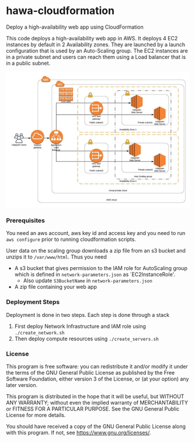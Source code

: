 # hawa-cloudformation
Deploy a high-availability web app using CloudFormation

This code deploys a high-availability web app in AWS. It deploys 4 EC2 instances by default in 2 Availability zones. They are launched by a launch configuration that is used by an Auto-Scaling group. The EC2 instances are in a private subnet and users can reach them using a Load balancer that is in a public subnet.

![](https://github.com/tadayoni1/HA-webapp/blob/master/diagram.jpeg)


### Prerequisites
You need an aws account, aws key id and access key and you need to run `aws configure` prior to running cloudformation scripts.

User data on the scaling group downloads a zip file from an s3 bucket and unzips it to `/var/www/html`. 
Thus you need 
- A s3 bucket that gives permission to the IAM role for AutoScaling group which is defined in `network-parameters.json` as `EC2InstanceRole'.
  - Also update `S3BucketName` in `network-parameters.json`
- A zip file containing your web app

### Deployment Steps

Deployment is done in two steps. Each step is done through a stack
1. First deploy Network Infrastructure and IAM role using `./create_network.sh`
2. Then deploy compute resources using `./create_servers.sh`



### License

This program is free software: you can redistribute it and/or modify it under the terms of the GNU General Public License as published by the Free Software Foundation, either version 3 of the License, or (at your option) any later version.

This program is distributed in the hope that it will be useful, but WITHOUT ANY WARRANTY; without even the implied warranty of MERCHANTABILITY or FITNESS FOR A PARTICULAR PURPOSE.  See the GNU General Public License for more details.

You should have received a copy of the GNU General Public License along with this program.  If not, see <https://www.gnu.org/licenses/>.
